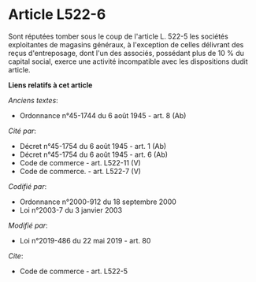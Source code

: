 # Article L522-6

Sont réputées tomber sous le coup de l'article L. 522-5 les sociétés exploitantes de magasins généraux, à l'exception de
celles délivrant des reçus d'entreposage, dont l'un des associés, possédant plus de 10 % du capital social, exerce une
activité incompatible avec les dispositions dudit article.

**Liens relatifs à cet article**

_Anciens textes_:

  - Ordonnance n°45-1744 du 6 août 1945 - art. 8 (Ab)

_Cité par_:

  - Décret n°45-1754 du 6 août 1945 - art. 1 (Ab)
  - Décret n°45-1754 du 6 août 1945 - art. 6 (Ab)
  - Code de commerce - art. L522-11 (V)
  - Code de commerce. - art. L522-7 (V)

_Codifié par_:

  - Ordonnance n°2000-912 du 18 septembre 2000
  - Loi n°2003-7 du 3 janvier 2003

_Modifié par_:

  - Loi n°2019-486 du 22 mai 2019 - art. 80

_Cite_:

  - Code de commerce - art. L522-5
